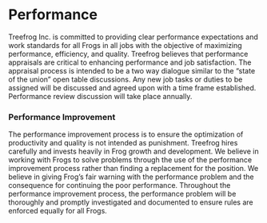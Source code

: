 # Performance

> 

Treefrog Inc. is committed to providing clear performance expectations and work standards for all Frogs in all jobs with the objective of maximizing performance, efficiency, and quality. Treefrog believes that performance appraisals are critical to enhancing performance and job satisfaction. The appraisal process is intended to be a two way dialogue similar to the “state of the union” open table discussions. Any new job tasks or duties to be assigned will be discussed and agreed upon with a time frame established. Performance review discussion will take place annually.

### Performance Improvement

The performance improvement process is to ensure the optimization of productivity and quality is not intended as punishment. Treefrog hires carefully and invests heavily in Frog growth and development. We believe in working with Frogs to solve problems through the use of the performance improvement process rather than finding a replacement for the position. We believe in giving Frog’s fair warning with the performance problem and the consequence for continuing the poor performance. Throughout the performance improvement process, the performance problem will be thoroughly and promptly investigated and documented to ensure rules are enforced equally for all Frogs.


